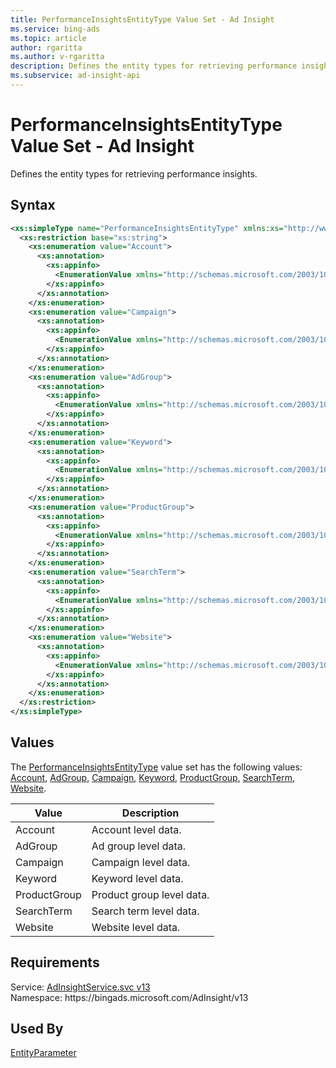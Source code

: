 ```yaml
---
title: PerformanceInsightsEntityType Value Set - Ad Insight
ms.service: bing-ads
ms.topic: article
author: rgaritta
ms.author: v-rgaritta
description: Defines the entity types for retrieving performance insights.
ms.subservice: ad-insight-api
---
```

# PerformanceInsightsEntityType Value Set - Ad Insight
Defines the entity types for retrieving performance insights.

## Syntax
```xml
<xs:simpleType name="PerformanceInsightsEntityType" xmlns:xs="http://www.w3.org/2001/XMLSchema">
  <xs:restriction base="xs:string">
    <xs:enumeration value="Account">
      <xs:annotation>
        <xs:appinfo>
          <EnumerationValue xmlns="http://schemas.microsoft.com/2003/10/Serialization/">1</EnumerationValue>
        </xs:appinfo>
      </xs:annotation>
    </xs:enumeration>
    <xs:enumeration value="Campaign">
      <xs:annotation>
        <xs:appinfo>
          <EnumerationValue xmlns="http://schemas.microsoft.com/2003/10/Serialization/">2</EnumerationValue>
        </xs:appinfo>
      </xs:annotation>
    </xs:enumeration>
    <xs:enumeration value="AdGroup">
      <xs:annotation>
        <xs:appinfo>
          <EnumerationValue xmlns="http://schemas.microsoft.com/2003/10/Serialization/">3</EnumerationValue>
        </xs:appinfo>
      </xs:annotation>
    </xs:enumeration>
    <xs:enumeration value="Keyword">
      <xs:annotation>
        <xs:appinfo>
          <EnumerationValue xmlns="http://schemas.microsoft.com/2003/10/Serialization/">4</EnumerationValue>
        </xs:appinfo>
      </xs:annotation>
    </xs:enumeration>
    <xs:enumeration value="ProductGroup">
      <xs:annotation>
        <xs:appinfo>
          <EnumerationValue xmlns="http://schemas.microsoft.com/2003/10/Serialization/">5</EnumerationValue>
        </xs:appinfo>
      </xs:annotation>
    </xs:enumeration>
    <xs:enumeration value="SearchTerm">
      <xs:annotation>
        <xs:appinfo>
          <EnumerationValue xmlns="http://schemas.microsoft.com/2003/10/Serialization/">6</EnumerationValue>
        </xs:appinfo>
      </xs:annotation>
    </xs:enumeration>
    <xs:enumeration value="Website">
      <xs:annotation>
        <xs:appinfo>
          <EnumerationValue xmlns="http://schemas.microsoft.com/2003/10/Serialization/">7</EnumerationValue>
        </xs:appinfo>
      </xs:annotation>
    </xs:enumeration>
  </xs:restriction>
</xs:simpleType>
```

## <a name="values"></a>Values

The [PerformanceInsightsEntityType](performanceinsightsentitytype.md) value set has the following values: [Account](#account), [AdGroup](#adgroup), [Campaign](#campaign), [Keyword](#keyword), [ProductGroup](#productgroup), [SearchTerm](#searchterm), [Website](#website).

|Value|Description|
|-----------|---------------|
|<a name="account"></a>Account|Account level data.|
|<a name="adgroup"></a>AdGroup|Ad group level data.|
|<a name="campaign"></a>Campaign|Campaign level data.|
|<a name="keyword"></a>Keyword|Keyword level data.|
|<a name="productgroup"></a>ProductGroup|Product group level data.|
|<a name="searchterm"></a>SearchTerm|Search term level data.|
|<a name="website"></a>Website|Website level data.|

## Requirements
Service: [AdInsightService.svc v13](https://adinsight.api.bingads.microsoft.com/Api/Advertiser/AdInsight/v13/AdInsightService.svc)  
Namespace: https\://bingads.microsoft.com/AdInsight/v13  

## Used By
[EntityParameter](entityparameter.md)  
